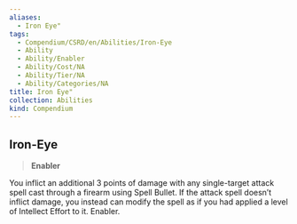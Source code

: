 ```yaml
---
aliases:
  - Iron Eye"
tags:
  - Compendium/CSRD/en/Abilities/Iron-Eye
  - Ability
  - Ability/Enabler
  - Ability/Cost/NA
  - Ability/Tier/NA
  - Ability/Categories/NA
title: Iron Eye"
collection: Abilities
kind: Compendium
---
```

## Iron-Eye
>**Enabler**
  
You inflict an additional 3 points of damage with any single-target attack spell cast through a firearm using Spell Bullet. If the attack spell doesn’t inflict damage, you instead can modify the spell as if you had applied a level of Intellect Effort to it. Enabler.